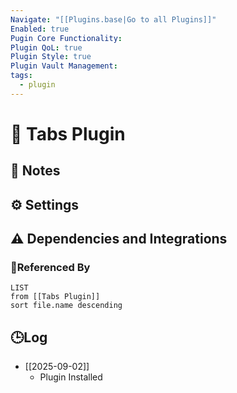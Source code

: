 ```yaml
---
Navigate: "[[Plugins.base|Go to all Plugins]]"
Enabled: true
Pugin Core Functionality:
Plugin QoL: true
Plugin Style: true
Plugin Vault Management:
tags:
  - plugin
---
```

# 🔌 Tabs Plugin

## 📝 Notes

## ⚙️ Settings

## ⚠️ Dependencies and Integrations

### 🔗Referenced By

```dataview
LIST
from [[Tabs Plugin]]
sort file.name descending
```

## 🕒Log

- [[2025-09-02]]
	- Plugin Installed
